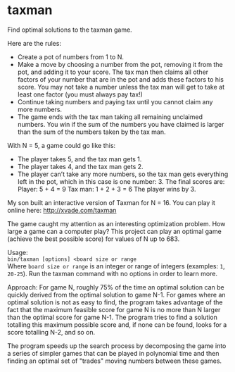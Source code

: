 # taxman
Find optimal solutions to the taxman game.

Here are the rules:
* Create a pot of numbers from 1 to N.
*	Make a move by choosing a number from the pot, removing it from the pot, and adding it to your score. The tax man then claims all other factors of your number that are in the pot and adds these factors to his score. You may not take a number unless the tax man will get to take at least one factor (you must always pay tax!)
* Continue taking numbers and paying tax until you cannot claim any more numbers.
* The game ends with the tax man taking all remaining unclaimed numbers. You win if the sum of the numbers you have claimed is larger than the sum of the numbers taken by the tax man.

With N = 5, a game could go like this:
* The player takes 5, and the tax man gets 1.
* The player takes 4, and the tax man gets 2.
* The player can’t take any more numbers, so the tax man gets everything left in the pot, which in this case is one number: 3.
The final scores are:
Player: 5 + 4 = 9
Tax man: 1 + 2 + 3 = 6
The player wins by 3.

My son built an interactive version of Taxman for N = 16.  You can play it online here: <http://xvade.com/taxman>

The game caught my attention as an interesting optimization problem. How large a game can a computer play? This project can play an optimal game (achieve the best possible score) for values of N up to 683.

Usage:  
`bin/taxman [options] <board size or range`  
Where `board size or range` is an integer or range of integers (examples: `1`, `20-25`).  Run the taxman command with no options in order to learn more.

Approach:
For game N, roughly 75% of the time an optimal solution can be quickly derived from the optimal solution to game N-1.  For games where an optimal solution is not as easy to find, the program takes advantage of the fact that the maximum feasible score for game N is no more than N larger than the optimal score for game N-1.  The program tries to find a solution totalling this maximum possible score and, if none can be found, looks for a score totalling N-2, and so on.

The program speeds up the search process by decomposing the game into a series of simpler games that can be played in polynomial time and then finding an optimal set of "trades" moving numbers between these games.
